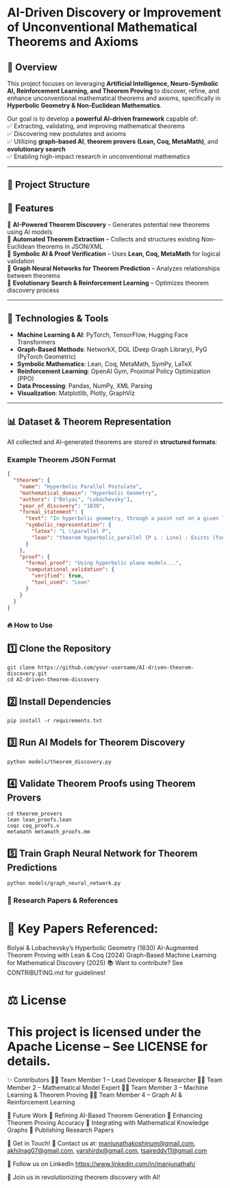 # AI-Driven Discovery or Improvement of Unconventional Mathematical Theorems and Axioms  

## 📌 Overview  
This project focuses on leveraging **Artificial Intelligence, Neuro-Symbolic AI, Reinforcement Learning, and Theorem Proving** to discover, refine, and enhance unconventional mathematical theorems and axioms, specifically in **Hyperbolic Geometry & Non-Euclidean Mathematics**.  

Our goal is to develop a **powerful AI-driven framework** capable of:  
✅ Extracting, validating, and improving mathematical theorems  
✅ Discovering new postulates and axioms  
✅ Utilizing **graph-based AI**, **theorem provers (Lean, Coq, MetaMath)**, and **evolutionary search**  
✅ Enabling high-impact research in unconventional mathematics  

---

## 📁 Project Structure  


## 🚀 Features  

🔹 **AI-Powered Theorem Discovery** – Generates potential new theorems using AI models  
🔹 **Automated Theorem Extraction** – Collects and structures existing Non-Euclidean theorems in JSON/XML  
🔹 **Symbolic AI & Proof Verification** – Uses **Lean, Coq, MetaMath** for logical validation  
🔹 **Graph Neural Networks for Theorem Prediction** – Analyzes relationships between theorems  
🔹 **Evolutionary Search & Reinforcement Learning** – Optimizes theorem discovery process  

---

## 🔧 Technologies & Tools  

- **Machine Learning & AI**: PyTorch, TensorFlow, Hugging Face Transformers  
- **Graph-Based Methods**: NetworkX, DGL (Deep Graph Library), PyG (PyTorch Geometric)  
- **Symbolic Mathematics**: Lean, Coq, MetaMath, SymPy, LaTeX  
- **Reinforcement Learning**: OpenAI Gym, Proximal Policy Optimization (PPO)  
- **Data Processing**: Pandas, NumPy, XML Parsing  
- **Visualization**: Matplotlib, Plotly, GraphViz  

---

## 📊 Dataset & Theorem Representation  

All collected and AI-generated theorems are stored in **structured formats**:  

### **Example Theorem JSON Format**
```json
{
  "theorem": {
    "name": "Hyperbolic Parallel Postulate",
    "mathematical_domain": "Hyperbolic Geometry",
    "authors": ["Bolyai", "Lobachevsky"],
    "year_of_discovery": "1830",
    "formal_statement": {
      "text": "In hyperbolic geometry, through a point not on a given line, there exist infinitely many lines parallel to the given line.",
      "symbolic_representation": {
        "latex": "L \\parallel P",
        "lean": "theorem hyperbolic_parallel {P L : Line} : Exists (fun Q => Q ∥ L)"
      }
    },
    "proof": {
      "formal_proof": "Using hyperbolic plane models...",
      "computational_validation": {
        "verified": true,
        "tool_used": "Lean"
      }
    }
  }
}
```
### 🔥 How to Use
## 1️⃣ Clone the Repository
```
git clone https://github.com/your-username/AI-driven-theorem-discovery.git
cd AI-driven-theorem-discovery
```
## 2️⃣ Install Dependencies
```
pip install -r requirements.txt
```
## 3️⃣ Run AI Models for Theorem Discovery
```
python models/theorem_discovery.py

```
## 4️⃣ Validate Theorem Proofs using Theorem Provers
```
cd theorem_provers
lean lean_proofs.lean
coqc coq_proofs.v
metamath metamath_proofs.mm
```
## 5️⃣ Train Graph Neural Network for Theorem Predictions
```
python models/graph_neural_network.py
```

### 📄 Research Papers & References
# 📖 Key Papers Referenced:

Bolyai & Lobachevsky’s Hyperbolic Geometry (1830)
AI-Augmented Theorem Proving with Lean & Coq (2024)
Graph-Based Machine Learning for Mathematical Discovery (2025)
📚 Want to contribute? See CONTRIBUTING.md for guidelines!

# ⚖️ License
# This project is licensed under the Apache License – See LICENSE for details.

✨ Contributors
👨‍💻 Team Member 1 – Lead Developer & Researcher
👩‍💻 Team Member 2 – Mathematical Model Expert
👨‍💻 Team Member 3 – Machine Learning & Theorem Proving
👩‍💻 Team Member 4 – Graph AI & Reinforcement Learning

🎯 Future Work
🔹 Refining AI-Based Theorem Generation
🔹 Enhancing Theorem Proving Accuracy
🔹 Integrating with Mathematical Knowledge Graphs
🔹 Publishing Research Papers

💬 Get in Touch!
📧 Contact us at: manjunathakoshinum@gmail.com,
                  akhilnag07@gmail.com,
                  varshirdx@gmail.com,
                  tsaireddy11@gmail.com
                  
🔗 Follow us on LinkedIn https://www.linkedin.com/in/manjunathah/

🚀 Join us in revolutionizing theorem discovery with AI!

